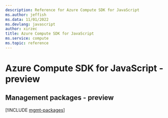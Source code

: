 ```yaml
---
description: Reference for Azure Compute SDK for JavaScript
ms.author: jeffish
ms.data: 11/01/2022
ms.devlang: javascript
author: xirzec
title: Azure Compute SDK for JavaScript
ms.service: compute
ms.topic: reference
---
```

# Azure Compute SDK for JavaScript - preview

## Management packages - preview
[!INCLUDE [mgmt-packages](compute-mgmt-index.md)]